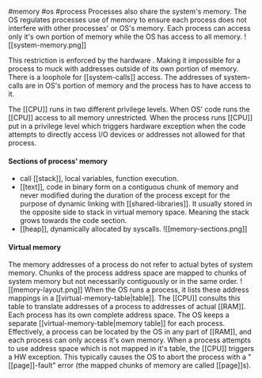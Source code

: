 #memory #os #process 
Processes also share the system's memory. The OS regulates processes use of memory to ensure each process does not interfere with other processes' or OS's memory. Each process can access only it's own portion of memory while the OS has access to all memory.
![[system-memory.png]]

This restriction is enforced by the hardware . Making it impossible for a process to muck with addresses outside of its own portion of memory.
There is a loophole for [[system-calls]] access. The addresses of system-calls are in OS's portion of memory and the process has to have access to it.

The [[CPU]] runs in two different privilege levels. When OS' code runs the [[CPU]] access to all memory unrestricted. When the process runs [[CPU]] put in a privilege level which triggers hardware exception when the code attempts to directly access I/O devices or addresses not allowed for that process.

#### Sections of process' memory
- call [[stack]], local variables, function execution.
- [[text]], code in binary form on a contiguous chunk of memory and never modified during the duration of the process except for the purpose of dynamic linking with [[shared-libraries]]. It usually stored in the opposite side to stack in virtual memory space. Meaning the stack grows towards the code section.
- [[heap]], dynamically allocated by syscalls.
![[memory-sections.png]]

#### Virtual memory
The memory addresses of a process do not refer to actual  bytes of system memory. Chunks of the process address space are mapped to chunks of system memory but not necessarily contiguously or in the same order.
![[memory-layout.png]]
When the OS runs a process, it lists these address mappings in a [[virtual-memory-table|table]]. The [[CPU]] consults this table to translate addresses of a process to addresses of actual [[RAM]].
Each process has its own complete address space. The OS keeps a separate [[virtual-memory-table|memory table]] for each process. Effectively, a process can be located by the OS in any part of [[RAM]], and each process can only access it's own memory. When a process attempts to use address space which is not mapped in it's table, the [[CPU]] triggers a HW exception. This typically causes the OS to abort the process with a "[[page]]-fault" error (the mapped chunks of memory are called [[page]]s). 